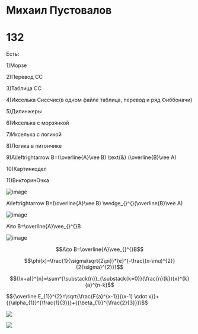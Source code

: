 # Михаил Пустовалов 
# 132
Есть:

1)Морзе

2)Перевод СС

3)Таблица СС

4)Икселька Сиссчис(в одном файле таблица, перевод и ряд Фиббоначи)

5)Дилинжеры

6)Икселька с морзянкой

7)Икселька с логикой

8)Логика в питончике

9)A\leftrightarrow B=(\overline{A}\vee B) \text{&} (\overline{B}\vee A)

10)Картинкодел

11)ВикторинОчка

![image](https://user-images.githubusercontent.com/114387840/200456983-c4dbc06b-9ea9-4a3a-acaa-a63395c97d03.png)

A\leftrightarrow B=(\overline{A}\vee B) \wedge_{}^{}(\overline{B}\vee A)

![image](https://user-images.githubusercontent.com/114387840/200457402-5fe8da3b-0d80-413c-a626-d8a1a4e55a69.png)

A\to B=\overline{A}\vee_{}^{}B

![image](https://user-images.githubusercontent.com/114387840/200457658-222ddaff-81bf-4d2f-8353-456e039b3e30.png)

$$A\to B=\overline{A}\vee_{}^{}B$$

$$\phi(x)=\frac{1}{\sigma\sqrt{2\pi}}*{e}^{-\frac{(x-\mu)^{2}}{2{\sigma}^{2}}}$$

$${(x+a)}^{n}=\sum^{\substack{n}}_{\substack{k=0}}(\frac{n}{k}){x}^{k}{a}^{n-k}$$

$${\overline E_{1}}^{2}=\sqrt{\frac{F{a}^{x-1}}{(x-1) \cdot x}}+{{\alpha_{1}}^{\frac{1}{3}}}+{{\beta_{1}}^{\frac{2}{3}}}\$$

[![](https://mermaid.ink/img/pako:eNp1TjsKwkAUvMrj1SliYbO1N7DdZsm-6EI2CXG3kBBQxE7wAnqHFBYhQb3C2xu5ATtxmhmYD9NiVmlCgbUhcMYVBHznHsKRR37xFC4zQ7jKEiIk8o2HcOaeB54kgoBFmv54E49_vXc48ZMf4RAXvqklJmipscro-KSdKxLdlixJFFFqypUvnERZdjGqvKvW-zJD4RpPCfpaK0crozaNsihyVeyo-wBd4V0i?type=png)](https://mermaid.live/edit#pako:eNp1TjsKwkAUvMrj1SliYbO1N7DdZsm-6EI2CXG3kBBQxE7wAnqHFBYhQb3C2xu5ATtxmhmYD9NiVmlCgbUhcMYVBHznHsKRR37xFC4zQ7jKEiIk8o2HcOaeB54kgoBFmv54E49_vXc48ZMf4RAXvqklJmipscro-KSdKxLdlixJFFFqypUvnERZdjGqvKvW-zJD4RpPCfpaK0crozaNsihyVeyo-wBd4V0i)

[![](https://mermaid.ink/img/pako:eNp1U8tO20AU_ZXRrIoUWGSZBRIiH1AFVtgsJrYJqMSJQrJAdqQQWnUBCPWxqpBatWyRzMNKCEn4hTt_xLkzExCG2pLHcx_nnnNGk8igFUayIhsd1d4Vm1U_FnjWPtBPyinTZ3qA75DmerDkUsvLqyn94pigR6TndMtFNNXf9CBVCf0uBvvvdE4NbO7WMU3Sejmhi2LUtdbL6FVlzxas6K9YjvRQn27bvCob7AvKGZ3uBF3RPT1gCxIlYaiMaAYZ6MKa6XOB3y92VFp7S1B_xviRJZbQ5WLzjhQmDCSAYyB0p42E_r4Oua6GQNu6R_8Mdzbp3vC5YUPuin5TJmgsaALqE6vgGuEhVohc6GbEqvfacrxOYdGmKqqd1jp3hp5VtmJEmKFjfV4S0IqhQJwJ-oHEjBMOI7TSTcGYcjaK-6b6mB70SRr4sa1b5zqYkBlSE-MSwx_Zg2VpC3UFsmY87-HK3NiTc5JlpyLwXg6Dq5590SeOYGAIfofz0AInDMn_8khrb93LHFINSB89-gMHRkbeKdsP82VJNqNOU-2FuDkJF_uyuxs1I19W8Buqzidf-nEfdarXbW0cxoGsdDu9qCR77VB1o-qewoVrysqO2j9AtK3irVZrse8_AaPM_bk?type=png)](https://mermaid.live/edit#pako:eNp1U8tO20AU_ZXRrIoUWGSZBRIiH1AFVtgsJrYJqMSJQrJAdqQQWnUBCPWxqpBatWyRzMNKCEn4hTt_xLkzExCG2pLHcx_nnnNGk8igFUayIhsd1d4Vm1U_FnjWPtBPyinTZ3qA75DmerDkUsvLqyn94pigR6TndMtFNNXf9CBVCf0uBvvvdE4NbO7WMU3Sejmhi2LUtdbL6FVlzxas6K9YjvRQn27bvCob7AvKGZ3uBF3RPT1gCxIlYaiMaAYZ6MKa6XOB3y92VFp7S1B_xviRJZbQ5WLzjhQmDCSAYyB0p42E_r4Oua6GQNu6R_8Mdzbp3vC5YUPuin5TJmgsaALqE6vgGuEhVohc6GbEqvfacrxOYdGmKqqd1jp3hp5VtmJEmKFjfV4S0IqhQJwJ-oHEjBMOI7TSTcGYcjaK-6b6mB70SRr4sa1b5zqYkBlSE-MSwx_Zg2VpC3UFsmY87-HK3NiTc5JlpyLwXg6Dq5590SeOYGAIfofz0AInDMn_8khrb93LHFINSB89-gMHRkbeKdsP82VJNqNOU-2FuDkJF_uyuxs1I19W8Buqzidf-nEfdarXbW0cxoGsdDu9qCR77VB1o-qewoVrysqO2j9AtK3irVZrse8_AaPM_bk)
